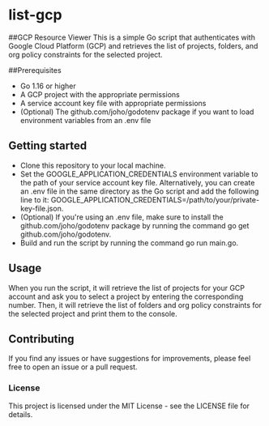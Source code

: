 # list-gcp

##GCP Resource Viewer
This is a simple Go script that authenticates with Google Cloud Platform (GCP) and retrieves the list of projects, folders, and org policy constraints for the selected project.

##Prerequisites
- Go 1.16 or higher
- A GCP project with the appropriate permissions
- A service account key file with appropriate permissions
- (Optional) The github.com/joho/godotenv package if you want to load environment variables from an .env file

## Getting started
- Clone this repository to your local machine.
- Set the GOOGLE_APPLICATION_CREDENTIALS environment variable to the path of your service account key file. Alternatively, you can create an .env file in the same directory as the Go script and add the following line to it: GOOGLE_APPLICATION_CREDENTIALS=/path/to/your/private-key-file.json.
- (Optional) If you're using an .env file, make sure to install the github.com/joho/godotenv package by running the command go get github.com/joho/godotenv.
- Build and run the script by running the command go run main.go.

## Usage
When you run the script, it will retrieve the list of projects for your GCP account and ask you to select a project by entering the corresponding number. Then, it will retrieve the list of folders and org policy constraints for the selected project and print them to the console.

## Contributing
If you find any issues or have suggestions for improvements, please feel free to open an issue or a pull request.

### License
This project is licensed under the MIT License - see the LICENSE file for details.
